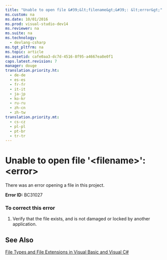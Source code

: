 ```yaml
---
title: "Unable to open file &#39;&lt;filename&gt;&#39;: &lt;error&gt;"
ms.custom: na
ms.date: 10/01/2016
ms.prod: visual-studio-dev14
ms.reviewer: na
ms.suite: na
ms.technology: 
  - devlang-csharp
ms.tgt_pltfrm: na
ms.topic: article
ms.assetid: cafe0aa3-dc7d-4516-8f95-a4667ea8e0f1
caps.latest.revision: 7
manager: douge
translation.priority.ht: 
  - de-de
  - es-es
  - fr-fr
  - it-it
  - ja-jp
  - ko-kr
  - ru-ru
  - zh-cn
  - zh-tw
translation.priority.mt: 
  - cs-cz
  - pl-pl
  - pt-br
  - tr-tr
---
```

# Unable to open file &#39;&lt;filename&gt;&#39;: &lt;error&gt;
There was an error opening a file in this project.  
  
 **Error ID:** BC31027  
  
### To correct this error  
  
1.  Verify that the file exists, and is not damaged or locked by another application.  
  
## See Also  
 [File Types and File Extensions in Visual Basic and Visual C#](assetId:///f793852c-da06-4d52-a826-65f635844772)